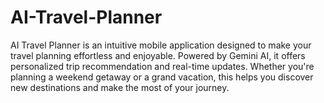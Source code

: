 # AI-Travel-Planner
AI Travel Planner is an intuitive mobile application designed to make your travel planning effortless and enjoyable. Powered by Gemini AI, it offers personalized trip recommendation and real-time updates. Whether you're planning a weekend getaway or a grand vacation, this helps you discover new destinations and make the most of your journey.
